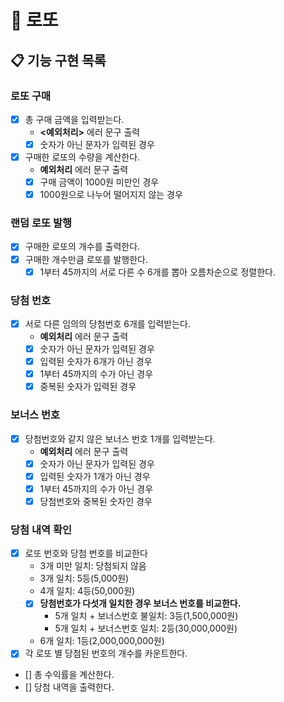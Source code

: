 # 🎱 로또
## 📋 기능 구현 목록
### 로또 구매
- [x] 총 구매 금액을 입력받는다.
  - **<예외처리>** 에러 문구 출력
   - [x] 숫자가 아닌 문자가 입력된 경우
- [x] 구매한 로또의 수량을 계산한다.
  - **예외처리** 에러 문구 출력
   - [x] 구매 금액이 1000원 미만인 경우
   - [x] 1000원으로 나누어 떨어지지 않는 경우
### 랜덤 로또 발행
- [x] 구매한 로또의 개수를 출력한다.
- [x] 구매한 개수만큼 로또를 발행한다.
  - [x] 1부터 45까지의 서로 다른 수 6개를 뽑아 오름차순으로 정렬한다.
### 당첨 번호
- [x] 서로 다른 임의의 당첨번호 6개를 입력받는다.
  - **예외처리** 에러 문구 출력
   - [x] 숫자가 아닌 문자가 입력된 경우
   - [x] 입력된 숫자가 6개가 아닌 경우
   - [x] 1부터 45까지의 수가 아닌 경우
   - [x] 중복된 숫자가 입력된 경우
### 보너스 번호
- [x] 당첨번호와 같지 않은 보너스 번호 1개를 입력받는다.
  - **예외처리** 에러 문구 출력 
   - [x] 숫자가 아닌 문자가 입력된 경우
   - [x] 입력된 숫자가 1개가 아닌 경우
   - [x] 1부터 45까지의 수가 아닌 경우
   - [x] 당첨번호와 중복된 숫자인 경우
### 당첨 내역 확인
- [x] 로또 번호와 당첨 번호를 비교한다
  - 3개 미만 일치: 당첨되지 않음
  - 3개 일치: 5등(5,000원) 
  - 4개 일치: 4등(50,000원)
  - [x] **당첨번호가 다섯개 일치한 경우 보너스 번호를 비교한다.** 
    - 5개 일치 + 보너스번호 불일치: 3등(1,500,000원)
    - 5개 일치 + 보너스번호 일치: 2등(30,000,000원)
  - 6개 일치: 1등(2,000,000,000원)
- [x] 각 로또 별 당첨된 번호의 개수를 카운트한다.
- [] 총 수익률을 계산한다.
- [] 당첨 내역을 출력한다.
